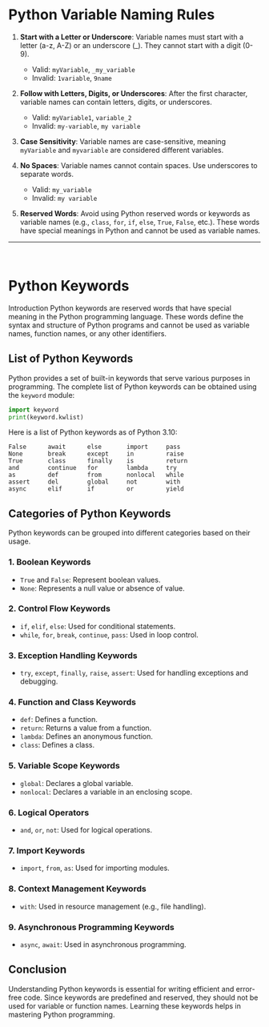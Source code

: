 # Python Variable Naming Rules

1. **Start with a Letter or Underscore**: Variable names must start with a letter (a-z, A-Z) or an underscore (_). They cannot start with a digit (0-9).
   - Valid: `myVariable`, `_my_variable`
   - Invalid: `1variable`, `9name`

2. **Follow with Letters, Digits, or Underscores**: After the first character, variable names can contain letters, digits, or underscores.
   - Valid: `myVariable1`, `variable_2`
   - Invalid: `my-variable`, `my variable`

3. **Case Sensitivity**: Variable names are case-sensitive, meaning `myVariable` and `myvariable` are considered different variables.

4. **No Spaces**: Variable names cannot contain spaces. Use underscores to separate words.
   - Valid: `my_variable`
   - Invalid: `my variable`

5. **Reserved Words**: Avoid using Python reserved words or keywords as variable names (e.g., `class`, `for`, `if`, `else`, `True`, `False`, etc.). These words have special meanings in Python and cannot be used as variable names.
---
<br>

# Python Keywords

Introduction
Python keywords are reserved words that have special meaning in the Python programming language. These words define the syntax and structure of Python programs and cannot be used as variable names, function names, or any other identifiers.

## List of Python Keywords
Python provides a set of built-in keywords that serve various purposes in programming. The complete list of Python keywords can be obtained using the `keyword` module:

```python
import keyword
print(keyword.kwlist)
```

Here is a list of Python keywords as of Python 3.10:

```
False      await      else       import     pass
None       break      except     in         raise
True       class      finally    is         return
and        continue   for        lambda     try
as         def        from       nonlocal   while
assert     del        global     not        with
async      elif       if         or         yield
```

## Categories of Python Keywords
Python keywords can be grouped into different categories based on their usage.

### 1. Boolean Keywords
- `True` and `False`: Represent boolean values.
- `None`: Represents a null value or absence of value.

### 2. Control Flow Keywords
- `if`, `elif`, `else`: Used for conditional statements.
- `while`, `for`, `break`, `continue`, `pass`: Used in loop control.

### 3. Exception Handling Keywords
- `try`, `except`, `finally`, `raise`, `assert`: Used for handling exceptions and debugging.

### 4. Function and Class Keywords
- `def`: Defines a function.
- `return`: Returns a value from a function.
- `lambda`: Defines an anonymous function.
- `class`: Defines a class.

### 5. Variable Scope Keywords
- `global`: Declares a global variable.
- `nonlocal`: Declares a variable in an enclosing scope.

### 6. Logical Operators
- `and`, `or`, `not`: Used for logical operations.

### 7. Import Keywords
- `import`, `from`, `as`: Used for importing modules.

### 8. Context Management Keywords
- `with`: Used in resource management (e.g., file handling).

### 9. Asynchronous Programming Keywords
- `async`, `await`: Used in asynchronous programming.

## Conclusion
Understanding Python keywords is essential for writing efficient and error-free code. Since keywords are predefined and reserved, they should not be used for variable or function names. Learning these keywords helps in mastering Python programming.
